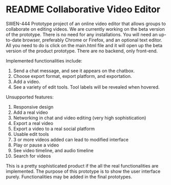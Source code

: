 # README Collaborative Video Editor
SWEN-444 Prototype project of an online video editor that allows groups to collaborate on editing videos. We are currently working on the beta version of the prototype. There is no need for any installations. You will need an up-to-date browser, preferably Chrome or Firefox, and an optional text editor. All you need to do is click on the main.html file and it will open up the beta version of the product prototype. There are no backend, only front-end. 

Implemented functionalities include:
1. Send a chat message, and see it appears on the chatbox.
2. Choose export format, export platform, and exportation.
3. Add a video.
4. See a variety of edit tools. Tool labels will be revealed when hovered.

Unsupported features:
1. Responsive design
2. Add a real video
3. Networking in chat and video editing (very high sophistication)
4. Export a real video
5. Export a video to a real social platform
6. Usable edit tools
7. 3 or more videos added can lead to modified interface
8. Play or pause a video
9. See video timeline, and audio timeline
10. Search for videos

This is a pretty sophisticated product if the all the real functionalities are implemented. The purpose of this prototype is to show the user interface purely. Functionalities may be added in the final prototypes.
